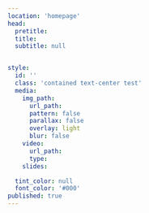 ```yaml
---
location: 'homepage'
head:
  pretitle:
  title:
  subtitle: null


style:
  id: ''
  class: 'contained text-center test'
  media:
    img_path:
      url_path:
      pattern: false
      parallax: false
      overlay: light
      blur: false
    video:
      url_path:
      type:
    slides:

  tint_color: null
  font_color: '#000'
published: true
---
```



<!-- <iframe src="https://player.vimeo.com/video/448564581" width="100%" height="auto" frameborder="0" allow="autoplay; fullscreen" allowfullscreen></iframe> -->

<style>
  .video-container {
    position: relative;
    width: 100%;
    max-width: 1200px; /* Set your preferred max width */
    padding-bottom: 56.25%; /* 16:9 aspect ratio */
    height: 0;
    margin: 0 auto; /* Center the container horizontally */
  }

  .video-iframe, .video-poster {
    position: absolute;
    top: 0;
    left: 0;
    width: 100%;
    height: 100%;
    border: 0;
  }

  .video-iframe {
    display: none; /* Initially hide the iframe */
  }

  .video-poster {
    background-image: url('master_hero_images/mckenzie-heroes/McKenzieDental-thumb.jpg');
    background-size: cover;
    background-position: center;
    cursor: pointer;
    z-index: 2; /* Keep it on top until clicked */
  }
</style>
<!-- <div class='embed-container'><iframe src='https://www.youtube.com/embed/YyXt36Njuoo' frameborder='0' webkitAllowFullScreen mozallowfullscreen allowFullScreen></iframe></div> -->


<div class="video-container">
  <!-- Poster image -->
  <div class="video-poster" id="videoPoster"></div>

  <!-- YouTube iframe, initially hidden -->
  <iframe id="youtubeIframe" class="video-iframe"
    src="https://www.youtube.com/embed/YyXt36Njuoo?enablejsapi=1"
    frameborder="0" allow="autoplay; encrypted-media" allowfullscreen></iframe>
</div>

<script>
  // When the poster is clicked, hide the poster and load the YouTube video
  document.getElementById('videoPoster').addEventListener('click', function() {
    // Hide the poster
    this.style.display = 'none';

    // Show the iframe and add the autoplay parameter to start the video
    const iframe = document.getElementById('youtubeIframe');
    iframe.src += "&autoplay=1&modestbranding=1&showinfo=0";
    iframe.style.display = 'block';
  });
</script>
<!-- <p><a href="https://vimeo.com/448564581">McKenzie Dental COVID Safety Video</a> from <a href="https://vimeo.com/user121549023">Robert Kelly</a> on <a href="https://vimeo.com">Vimeo</a>.</p>

<h4>At McKenzie Dental we are doing everything we can to keep you and the community safe.  Click here for a video on some of our safety procedures.</h4>
<br /> -->
